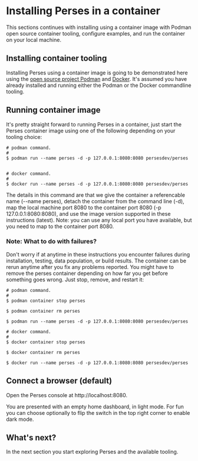 # Installing Perses in a container

This sections continues with installing using a container image with Podman open source container tooling, configure
examples, and run the container on your local machine.

## Installing container tooling

Installing Perses using a container image is going to be demonstrated here using the
[open source project Podman](https://podman.io/) and [Docker](https://www.docker.com/). It's assumed you have already
installed and running either the Podman or the Docker commandline tooling.

## Running container image

It's pretty straight forward to running Perses in a container, just start the Perses container image using one of
the following depending on your tooling choice:

```shell
# podman command.
#
$ podman run --name perses -d -p 127.0.0.1:8080:8080 persesdev/perses


# docker command.
#
$ docker run --name perses -d -p 127.0.0.1:8080:8080 persesdev/perses
```

The details in this command are that we give the container a referencable name (--name perses), detach the container
from the command line (-d), map the local machine port 8080 to the container port 8080 (-p 127.0.0.1:8080:8080), and use
the image version supported in these instructions (latest). Note: you can use any local port you have available, but you
need to map to the container port 8080.

### Note: What to do with failures?

Don't worry if at anytime in these instructions you encounter failures during installation, testing, data population, or build
results. The container can be rerun anytime after you fix any problems reported. You might have to remove the perses
container depending on how far you get before something goes wrong. Just stop, remove, and restart it:

```shell
# podman command.
#
$ podman container stop perses

$ podman container rm perses

$ podman run --name perses -d -p 127.0.0.1:8080:8080 persesdev/perses

# docker command.
#
$ docker container stop perses

$ docker container rm perses 

$ docker run --name perses -d -p 127.0.0.1:8080:8080 persesdev/perses
```

## Connect a browser (default)

Open the Perses console at http://localhost:8080.

You are presented with an empty home dashboard, in light mode. For fun you can choose optionally to flip the switch in
the top right corner to enable dark mode.

## What's next?

In the next section you start exploring Perses and the available tooling.
